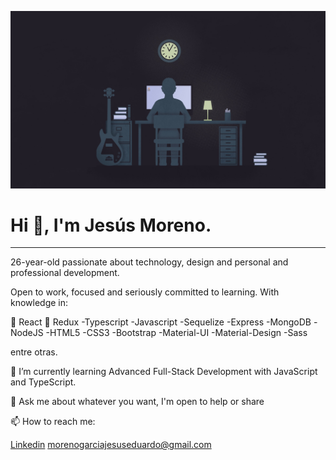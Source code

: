 <p aling="center">
<img src="R.jpg" alt="hola">
</p>

<h1 aling="center">
Hi 👋, I'm Jesús Moreno.</h1>
<hr/>
<p aling="center">
26-year-old passionate about technology, design and personal and professional development.
</p>



Open to work, focused and seriously committed to learning.
With knowledge in:

🌱 React
🌱 Redux
-Typescript
-Javascript
-Sequelize
-Express
-MongoDB
-NodeJS
-HTML5
-CSS3
-Bootstrap
-Material-UI
-Material-Design
-Sass

entre otras. 


🌱 I’m currently learning Advanced Full-Stack Development with JavaScript and TypeScript.

💬 Ask me about whatever you want, I'm open to help or share

📫 How to reach me:

<a href="https://www.linkedin.com/in/jes%C3%BAs-moreno-garc%C3%ADa-154460136/">Linkedin</a>
morenogarciajesuseduardo@gmail.com